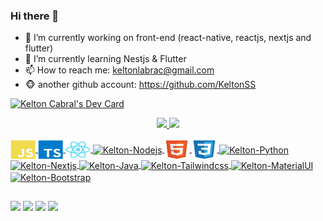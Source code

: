 ### Hi there 👋



- 🔭 I’m currently working on front-end (react-native, reactjs, nextjs and flutter)
- 🌱 I’m currently learning Nestjs & Flutter
- 📫 How to reach me: keltonlabrac@gmail.com
- 🐵 another github account: https://github.com/KeltonSS 

<a href="https://app.daily.dev/Labrac"><img src="https://api.daily.dev/devcards/bd237246479c4b7aa162a9a008bddec8.png?r=h67" width="400" alt="Kelton Cabral's Dev Card"/></a>



<div align="center">
  <a href="https://github.com/CledirFL">
  <img height="180em" src="https://github-readme-stats.vercel.app/api?username=CledirFL&show_icons=true&theme=algolia&include_all_commits=true&count_private=true"/>
  <img height="180em" src="https://github-readme-stats.vercel.app/api/top-langs/?username=CledirFL&layout=compact&langs_count=7&theme=algolia"/>
</div>
<div style="display: inline_block"><br>
  <img align="center" alt="Kelton-Js" height="30" width="40" src="https://raw.githubusercontent.com/devicons/devicon/master/icons/javascript/javascript-plain.svg">
  <img align="center" alt="Kelton-Ts" height="30" width="40" src="https://raw.githubusercontent.com/devicons/devicon/master/icons/typescript/typescript-plain.svg">
  <img align="center" alt="Kelton-React" height="30" width="40" src="https://raw.githubusercontent.com/devicons/devicon/master/icons/react/react-original.svg">
  <img align="center" alt="Kelton-Nodejs" height="30" width="40" src="https://cdn.jsdelivr.net/gh/devicons/devicon/icons/nodejs/nodejs-original-wordmark.svg" />
  <img align="center" alt="Kelton-HTML" height="30" width="40" src="https://raw.githubusercontent.com/devicons/devicon/master/icons/html5/html5-original.svg">
  <img align="center" alt="Kelton-CSS" height="30" width="40" src="https://raw.githubusercontent.com/devicons/devicon/master/icons/css3/css3-original.svg">
  <img align="center" alt="Kelton-Python" height="30" width="40" src="https://img.shields.io/badge/React_Native-20232A?style=for-the-badge&logo=react&logoColor=61DAFB">
  <img align="center" alt="Kelton-Nextjs" height="30" width="40" style="background-color: white" src="https://cdn.jsdelivr.net/gh/devicons/devicon/icons/nextjs/nextjs-original-wordmark.svg">
  <img align="center" alt="Kelton-Java" height="30" width="40" src="https://cdn.jsdelivr.net/gh/devicons/devicon/icons/java/java-original-wordmark.svg" />
  <img align="center" alt="Kelton-Tailwindcss" height="30" width="40" src="https://cdn.jsdelivr.net/gh/devicons/devicon/icons/tailwindcss/tailwindcss-plain.svg" />
  <img align="center" alt="Kelton-MaterialUI" height="30" width="40" src="https://cdn.jsdelivr.net/gh/devicons/devicon/icons/materialui/materialui-original.svg" />
  <img align="center" alt="Kelton-Bootstrap" height="30" width="40" src="https://cdn.jsdelivr.net/gh/devicons/devicon/icons/bootstrap/bootstrap-original-wordmark.svg" />
  
</div>
  
  
  ##
 
<div> 
 <a href="https://discord.gg/Labrac#8713" target="_blank"><img src="https://img.shields.io/badge/Discord-7289DA?style=for-the-badge&logo=discord&logoColor=white" target="_blank"></a>
<a href = "mailto:keltonlabrac@gmail.com"><img src="https://img.shields.io/badge/-Gmail-%23333?style=for-the-badge&logo=gmail&logoColor=white" target="_blank"></a>
<a href="https://www.linkedin.com/in/kelton-cabral-cv/" target="_blank"><img src="https://img.shields.io/badge/-LinkedIn-%230077B5?style=for-the-badge&logo=linkedin&logoColor=white" target="_blank"></a> 
 <a href="https://t.me/Labrac" target="_blank"><img src="https://img.shields.io/badge/Telegram-2CA5E0?style=for-the-badge&logo=telegram&logoColor=white" target="_blank"></a> 
 
</div>


